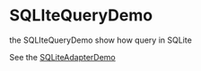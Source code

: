 #  SQLIteQueryDemo

the SQLIteQueryDemo show how query in SQLite

See the [SQLiteAdapterDemo](https://github.com/InnoFang/Android-Code-Demos/tree/master/SQLiteAdapterDemo)
